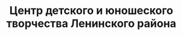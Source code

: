 ---
title: Центр детского и юношеского творчества Ленинского района
address: '69093, г. Запорожье, ул. Ак.Александрова, 7'
tags:
  - Художественные школы
geometry:
  location:
    lat: 47.8601497
    lng: 35.0891895
  viewport:
    northeast:
      lat: 47.8614990802915
      lng: 35.0909286802915
    southwest:
      lat: 47.8588011197085
      lng: 35.0882307197085
name: Городской Дворец Детского И Юношеского Творчества
photos:
  - height: 2160
    html_attributions:
      - >-
        <a
        href="https://maps.google.com/maps/contrib/116153170452200365281">Евгений
        Хатунцев</a>
    photo_reference: >-
      CmRaAAAAW7NyOfTQaz5F8meEIqDQJlX3nT4h2x3cz2HLcVmTYVw5kqZ9wtNtSS_s5_8SbnWLsWoA36gvVed2ehrEnDIRPiOcnLJQ8Dqu2J4XeuS-NTuOl4akG_X5Ui8_wvl2RuXWEhANAIGFhY7CRkBMlYK7QEHwGhSr6-S6x19mVvbh2bMZmGj4VWwy3Q
    width: 3840
  - height: 3024
    html_attributions:
      - >-
        <a
        href="https://maps.google.com/maps/contrib/108073982354650716063">Светлана
        Рояка</a>
    photo_reference: >-
      CmRaAAAAY1PaCaP5H3hzr--TRp29aMkOn8snUAS2BueXbsNST6jSeMjfnnuahRiMA0Zx72h_UtCsDpZfB4phL7j_bFVdyDTDJOkYyynjdMW__lfy7HAOr2Cl8UdSPIg681jE7aWTEhAulWxrPm0TR9EjQJPSKMPEGhRb_hfuJbCDJNkaCLUx8PQD9sLtiQ
    width: 4032
  - height: 4000
    html_attributions:
      - >-
        <a
        href="https://maps.google.com/maps/contrib/102057613699772336790">Геннадий
        Стрельцов</a>
    photo_reference: >-
      CmRaAAAAU_h5V_tskTjX72ePiELjT-iJ3UiH4EJuA4cFPyqrnMf3uvMzZAuzuiA34R0UGaZ24l1Oc15Bi9xnWMU6ZmhsxoPKl2ofsvnrjshgzB6WoLyT3-Wcefx-IzLidgGxNebiEhDX0OL_LTbIbEwwawJxXfAkGhR844D3aemD-dYwxIuGC1xEIZE4eg
    width: 3000
  - height: 3266
    html_attributions:
      - >-
        <a
        href="https://maps.google.com/maps/contrib/111936133303696770112">Ярослав
        Кучмий</a>
    photo_reference: >-
      CmRaAAAAy0MXaHFe4iN7dzTGncHDh1TI0ACfXU726dzaZ1sYX3-iRL1Ma9dMaMniJ682-T3WrqigAflA6VYTqGT6l4pOmY8259geh8fa7n8vL05C186qce32xWoz7QHMaEyajKDhEhCehJCbrFTy_xk1eVTlyd-XGhQhX5IGVrYE6058Rlbhc7T59fWC2Q
    width: 4898
  - height: 3456
    html_attributions:
      - >-
        <a
        href="https://maps.google.com/maps/contrib/108442504311534597533">Alexander
        Voytov</a>
    photo_reference: >-
      CmRaAAAAwTxQCWnuaTvY5S48f_o9Q9zzynBETzUaeLPbpWmBjxUqD-8is69zvhcdMcMW9hBnYsNbOwVMb1TYw7KC4BG-i60sURf4iXhpNw9IjCcWmOhPdBPV8mHAinwYpuHHSR4bEhBzzD0iHC_XwD9chNuQ9VQpGhSpDZenncPZh1t9GHulUl9lnb2Bcg
    width: 4608
  - height: 3472
    html_attributions:
      - >-
        <a
        href="https://maps.google.com/maps/contrib/109219309817824996754">Evgen
        Madenov</a>
    photo_reference: >-
      CmRaAAAA57bJRMuVbnzmNAlLmpARPi4EK0B6VlkpKcVkqCXCdnyKnoZbYCtgVzGhYksCJ0e38rIzBDf6zeEwIKd9hSRQ6BwP-fwD8_U3aJ6j5fmgU2NN11I-ddL5NUTPzfm29UyuEhCKtYX5dNzk1LuujZ2xINfOGhRdUBCEkmMFjFMR7ZikrKaTPHzuVA
    width: 4624
  - height: 3263
    html_attributions:
      - >-
        <a
        href="https://maps.google.com/maps/contrib/108442504311534597533">Alexander
        Voytov</a>
    photo_reference: >-
      CmRaAAAA9GoFyyqdFtrhuhQa-ej4bmN9YtAHHfMQi-e_zaFnyDdR62wY8Ee0exfINPKWBAulFUHCl04H-JyEqRo4VCeGaOXIUDCOsu5iz3kpQRXCZaS0Q-kwr65J5O1SMfqs4I_8EhDtW4gdc9mVTLtrbZbPP7bSGhRGMRjEMV1Ky6117dDY3awSU42e1w
    width: 4902
  - height: 3024
    html_attributions:
      - >-
        <a
        href="https://maps.google.com/maps/contrib/114282238536327582739">Олександр
        Вагон</a>
    photo_reference: >-
      CmRaAAAAB5KwvljHwTsbWG-aX5TLyhizTSS_iDzfjJowt855Q0A-pZ85Wg5NANFT5nPk6YY55bI2XdD829oJGVGs5YmfFcH_qDOk-O1eZ9YCP4ZQUH01XEmNggDkI9FC24dNobk-EhDPNybaSxeB84W81Pt1R-E9GhRS-nbY2LcUSgpa_Ft2tkuoqoz-7g
    width: 4032
  - height: 4048
    html_attributions:
      - >-
        <a
        href="https://maps.google.com/maps/contrib/101533659417745179361">Роман
        Бубенец</a>
    photo_reference: >-
      CmRaAAAAYjNg09-ngaxzYPmLRpJv5OFvaKYDQYO7OATtfAdz-McF8V_iZepurky2d_wMZlzmgijCE2XO-LdmIhZvmfs35gvifK4g7V9TQnZm5vV3sETnGNA16GDAkOf_GTcxbD8PEhA8DDK0HzCIGypfUhy332FKGhSyW3Vh3FDI_Ne7StJeUkNy8BZHig
    width: 3036
  - height: 1080
    html_attributions:
      - >-
        <a
        href="https://maps.google.com/maps/contrib/109358036380207840464">Виктор
        Хлопко</a>
    photo_reference: >-
      CmRaAAAAXJ1CH2g6ETfKrYxkVuLb5BA49qWPjH3M0xFKVt8H2WyxaIlRbiS_A4SJGGApnm228wh-BuqOkx9-RZub67bZKlusWs3UyrSerP9GwZjAfkW1LTFbS-i78GWXVgYRsmQ6EhAZkAhh50iZQ6QrRIlesiYwGhSbH14XDU7qY7eqsl2dCSxwL7ORXw
    width: 1920
place_id: ChIJI4Dg5V1e3EARwYEgOtVFqZE

---